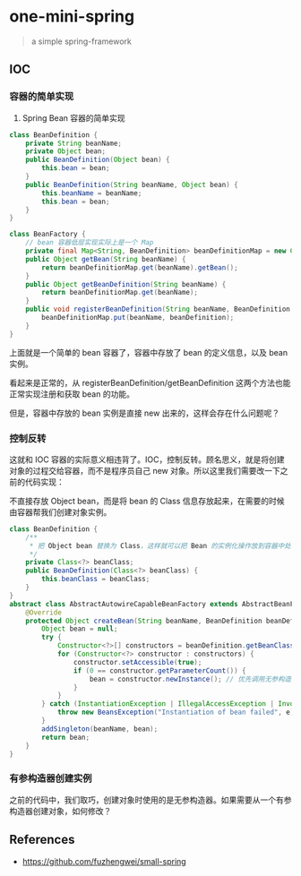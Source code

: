 # one-mini-spring

> a simple spring-framework

## IOC

### 容器的简单实现

1. Spring Bean 容器的简单实现

```java
class BeanDefinition {
    private String beanName;
    private Object bean;
    public BeanDefinition(Object bean) {
        this.bean = bean;
    }
    public BeanDefinition(String beanName, Object bean) {
        this.beanName = beanName;
        this.bean = bean;
    }
}

class BeanFactory {
    // bean 容器低层实现实际上是一个 Map
    private final Map<String, BeanDefinition> beanDefinitionMap = new ConcurrentHashMap<>();
    public Object getBean(String beanName) {
        return beanDefinitionMap.get(beanName).getBean();
    }
    public Object getBeanDefinition(String beanName) {
        return beanDefinitionMap.get(beanName);
    }
    public void registerBeanDefinition(String beanName, BeanDefinition beanDefinition) {
        beanDefinitionMap.put(beanName, beanDefinition);
    }
}
```

上面就是一个简单的 bean 容器了，容器中存放了 bean 的定义信息，以及 bean 实例。

看起来是正常的，从 registerBeanDefinition/getBeanDefinition 这两个方法也能正常实现注册和获取 bean 的功能。

但是，容器中存放的 bean 实例是直接 new 出来的，这样会存在什么问题呢？

### 控制反转

这就和 IOC 容器的实际意义相违背了。IOC，控制反转。顾名思义，就是将创建对象的过程交给容器，而不是程序员自己 new 对象。所以这里我们需要改一下之前的代码实现：

不直接存放 Object bean，而是将 bean 的 Class 信息存放起来，在需要的时候由容器帮我们创建对象实例。

```java
class BeanDefinition {
    /**
     * 把 Object bean 替换为 Class，这样就可以把 Bean 的实例化操作放到容器中处理了
     */
    private Class<?> beanClass;
    public BeanDefinition(Class<?> beanClass) {
        this.beanClass = beanClass;
    }
}
abstract class AbstractAutowireCapableBeanFactory extends AbstractBeanFactory {
    @Override
    protected Object createBean(String beanName, BeanDefinition beanDefinition) {
        Object bean = null;
        try {
            Constructor<?>[] constructors = beanDefinition.getBeanClass().getDeclaredConstructors();
            for (Constructor<?> constructor : constructors) {
                constructor.setAccessible(true);
                if (0 == constructor.getParameterCount()) {
                    bean = constructor.newInstance(); // 优先调用无参构造器创建对象
                }
            }
        } catch (InstantiationException | IllegalAccessException | InvocationTargetException e) {
            throw new BeansException("Instantiation of bean failed", e);
        }
        addSingleton(beanName, bean);
        return bean;
    }
}
```

### 有参构造器创建实例

之前的代码中，我们取巧，创建对象时使用的是无参构造器。如果需要从一个有参构造器创建对象，如何修改？

## References

- https://github.com/fuzhengwei/small-spring